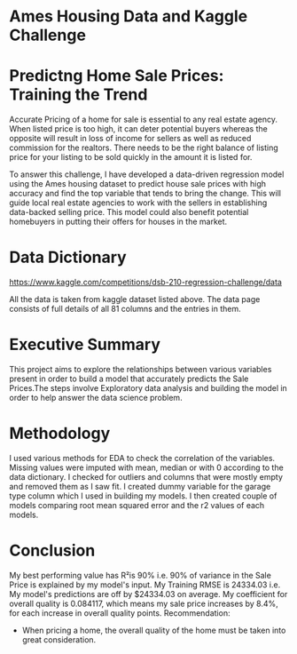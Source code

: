 # Ames Housing Data and Kaggle Challenge

# Predictng Home Sale Prices: Training the Trend


Accurate Pricing of a home for sale is essential to any real estate agency. When listed price is too high, it can deter potential buyers whereas the opposite will result in loss of income for sellers as well as reduced commission for the realtors. There needs to be the right balance of listing price for your listing to be sold quickly in the amount it is listed for. 


To answer this challenge, I have developed a data-driven regression model using the Ames housing dataset to predict house sale prices with high accuracy and find the top variable that tends to bring the change. This will guide local real estate agencies to work with the sellers in establishing data-backed selling price. This model could also benefit potential homebuyers in putting their offers for houses in the market. 


# Data Dictionary
https://www.kaggle.com/competitions/dsb-210-regression-challenge/data

All the data is taken from kaggle dataset listed above. The data page consists of full details of all 81 columns and the entries in them. 

# Executive Summary

This project aims to explore the relationships between various variables present in order to build a model that accurately predicts the Sale Prices.The steps involve Exploratory data analysis and building the model in order to help answer the data science problem.

# Methodology

I used various methods for EDA to check the correlation of the variables. Missing values were imputed with mean, median or with 0 according to the data dictionary. I checked for outliers and columns that were mostly empty and removed them as I saw fit. I created dummy variable for the garage type column which I used in building my models. I then created couple of models comparing root mean squared error and the r2 values of each models. 

# Conclusion
My best performing value has R²is 90% i.e. 90% of variance in the Sale Price is explained by my model's input.
My Training RMSE is 24334.03 i.e. My model's predictions are off by $24334.03 on average.
My coefficient for overall quality is 0.084117, which means my sale price increases by 8.4%, for each increase in overall quality points.
Recommendation:
- When pricing a home, the overall quality of the home must be taken into great consideration.




